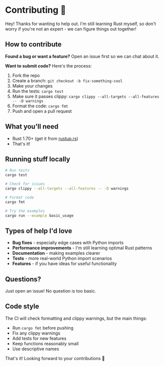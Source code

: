 # Contributing 🤝

Hey! Thanks for wanting to help out. I'm still learning Rust myself, so don't
worry if you're not an expert - we can figure things out together!

## How to contribute

**Found a bug or want a feature?** Open an issue first so we can chat about it.

**Want to submit code?** Here's the process:

1. Fork the repo
2. Create a branch: `git checkout -b fix-something-cool`
3. Make your changes
4. Run the tests: `cargo test`
5. Make sure it passes clippy: `cargo clippy --all-targets --all-features -- -D warnings`
6. Format the code: `cargo fmt`
7. Push and open a pull request

## What you'll need

- Rust 1.70+ (get it from [rustup.rs](https://rustup.rs/))
- That's it!

## Running stuff locally

```bash
# Run tests
cargo test

# Check for issues
cargo clippy --all-targets --all-features -- -D warnings

# Format code
cargo fmt

# Try the examples
cargo run --example basic_usage
```

## Types of help I'd love

- **Bug fixes** - especially edge cases with Python imports
- **Performance improvements** - I'm still learning optimal Rust patterns
- **Documentation** - making examples clearer
- **Tests** - more real-world Python import scenarios
- **Features** - if you have ideas for useful functionality

## Questions?

Just open an issue! No question is too basic.

## Code style

The CI will check formatting and clippy warnings, but the main things:

- Run `cargo fmt` before pushing
- Fix any clippy warnings
- Add tests for new features
- Keep functions reasonably small
- Use descriptive names

That's it! Looking forward to your contributions 🎉

